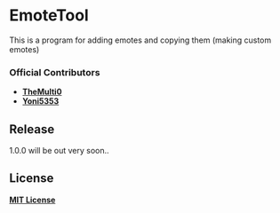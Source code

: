 # EmoteTool

This is a program for adding emotes and copying them (making custom emotes)

### Official Contributors
* [**TheMulti0**](https://github.com/TheMulti0)
* [**Yoni5353**](https://github.com/yoni5353)
## Release

1.0.0 will be out very soon..

## License
[**MIT License**](https://github.com/TheMulti0/EmoteTool/blob/master/LICENSE)
